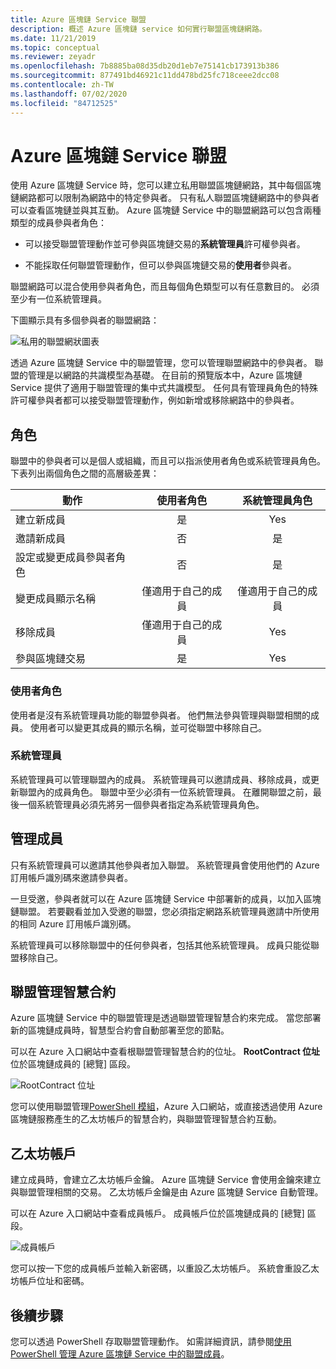 ```yaml
---
title: Azure 區塊鏈 Service 聯盟
description: 概述 Azure 區塊鏈 service 如何實行聯盟區塊鏈網路。
ms.date: 11/21/2019
ms.topic: conceptual
ms.reviewer: zeyadr
ms.openlocfilehash: 7b8885ba08d35db20d1eb7e75141cb173913b386
ms.sourcegitcommit: 877491bd46921c11dd478bd25fc718ceee2dcc08
ms.contentlocale: zh-TW
ms.lasthandoff: 07/02/2020
ms.locfileid: "84712525"
---
```

# <a name="azure-blockchain-service-consortium"></a>Azure 區塊鏈 Service 聯盟

使用 Azure 區塊鏈 Service 時，您可以建立私用聯盟區塊鏈網路，其中每個區塊鏈網路都可以限制為網路中的特定參與者。 只有私人聯盟區塊鏈網路中的參與者可以查看區塊鏈並與其互動。 Azure 區塊鏈 Service 中的聯盟網路可以包含兩種類型的成員參與者角色：

* 可以接受聯盟管理動作並可參與區塊鏈交易的**系統管理員**許可權參與者。

* 不能採取任何聯盟管理動作，但可以參與區塊鏈交易的**使用者**參與者。

聯盟網路可以混合使用參與者角色，而且每個角色類型可以有任意數目的。 必須至少有一位系統管理員。

下圖顯示具有多個參與者的聯盟網路：

![私用的聯盟網狀圖表](./media/consortium/network-diagram.png)

透過 Azure 區塊鏈 Service 中的聯盟管理，您可以管理聯盟網路中的參與者。 聯盟的管理是以網路的共識模型為基礎。 在目前的預覽版本中，Azure 區塊鏈 Service 提供了適用于聯盟管理的集中式共識模型。 任何具有管理員角色的特殊許可權參與者都可以接受聯盟管理動作，例如新增或移除網路中的參與者。

## <a name="roles"></a>角色

聯盟中的參與者可以是個人或組織，而且可以指派使用者角色或系統管理員角色。 下表列出兩個角色之間的高層級差異：

| 動作 | 使用者角色 | 系統管理員角色
|--------|:----:|:------------:|
| 建立新成員 | 是 | Yes |
| 邀請新成員 | 否 | 是 |
| 設定或變更成員參與者角色 | 否 | 是 |
| 變更成員顯示名稱 | 僅適用于自己的成員 | 僅適用于自己的成員 |
| 移除成員 | 僅適用于自己的成員 | Yes |
| 參與區塊鏈交易 | 是 | Yes |

### <a name="user-role"></a>使用者角色

使用者是沒有系統管理員功能的聯盟參與者。 他們無法參與管理與聯盟相關的成員。 使用者可以變更其成員的顯示名稱，並可從聯盟中移除自己。

### <a name="administrator"></a>系統管理員

系統管理員可以管理聯盟內的成員。 系統管理員可以邀請成員、移除成員，或更新聯盟內的成員角色。
聯盟中至少必須有一位系統管理員。 在離開聯盟之前，最後一個系統管理員必須先將另一個參與者指定為系統管理員角色。

## <a name="managing-members"></a>管理成員

只有系統管理員可以邀請其他參與者加入聯盟。 系統管理員會使用他們的 Azure 訂用帳戶識別碼來邀請參與者。

一旦受邀，參與者就可以在 Azure 區塊鏈 Service 中部署新的成員，以加入區塊鏈聯盟。 若要觀看並加入受邀的聯盟，您必須指定網路系統管理員邀請中所使用的相同 Azure 訂用帳戶識別碼。

系統管理員可以移除聯盟中的任何參與者，包括其他系統管理員。 成員只能從聯盟移除自己。

## <a name="consortium-management-smart-contract"></a>聯盟管理智慧合約

Azure 區塊鏈 Service 中的聯盟管理是透過聯盟管理智慧合約來完成。 當您部署新的區塊鏈成員時，智慧型合約會自動部署至您的節點。

可以在 Azure 入口網站中查看根聯盟管理智慧合約的位址。 **RootContract 位址**位於區塊鏈成員的 [總覽] 區段。

![RootContract 位址](./media/consortium/rootcontract-address.png)

您可以使用聯盟管理[PowerShell 模組](manage-consortium-powershell.md)，Azure 入口網站，或直接透過使用 Azure 區塊鏈服務產生的乙太坊帳戶的智慧合約，與聯盟管理智慧合約互動。

## <a name="ethereum-account"></a>乙太坊帳戶

建立成員時，會建立乙太坊帳戶金鑰。 Azure 區塊鏈 Service 會使用金鑰來建立與聯盟管理相關的交易。 乙太坊帳戶金鑰是由 Azure 區塊鏈 Service 自動管理。

可以在 Azure 入口網站中查看成員帳戶。 成員帳戶位於區塊鏈成員的 [總覽] 區段。

![成員帳戶](./media/consortium/member-account.png)

您可以按一下您的成員帳戶並輸入新密碼，以重設乙太坊帳戶。 系統會重設乙太坊帳戶位址和密碼。  

## <a name="next-steps"></a>後續步驟

您可以透過 PowerShell 存取聯盟管理動作。 如需詳細資訊，請參閱[使用 PowerShell 管理 Azure 區塊鏈 Service 中的聯盟成員](manage-consortium-powershell.md)。
